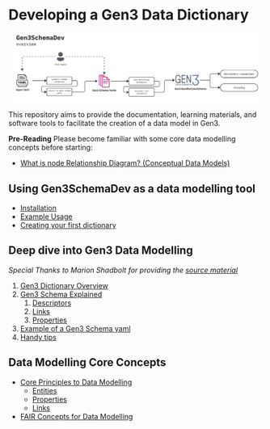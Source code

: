 # Developing a Gen3 Data Dictionary

![overview.png](docs/img/overview.png)

This repository aims to provide the documentation, learning materials, and software tools to facilitate the creation of a data model in Gen3.

**Pre-Reading**
Please become familiar with some core data modelling concepts before starting:
- [What is node Relationship Diagram? (Conceptual Data Models)](https://www.visual-paradigm.com/guide/data-modeling/what-is-node-relationship-diagram/#erd-data-models-conceptual)



## Using Gen3SchemaDev as a data modelling tool
- [Installation](docs/setup.md)
- [Example Usage](docs/example_usage.md)
- [Creating your first dictionary](docs/gen3schemadev/first_dicionary.md)


## Deep dive into Gen3 Data Modelling
*Special Thanks to Marion Shadbolt for providing the [source material](https://github.com/AustralianBioCommons/umccr-dictionary/tree/main/docs/schemas)*
1. [Gen3 Dictionary Overview](docs/gen3_data_modelling/dictionary_structure.md)
1. [Gen3 Schema Explained](docs/gen3_data_modelling/schemas.md)
   1. [Descriptors](docs/gen3_data_modelling/descriptors.md)
   2. [Links](docs/gen3_data_modelling/links.md)
   3. [Properties](docs/gen3_data_modelling/properties.md)
2. [Example of a Gen3 Schema yaml](docs/gen3_data_modelling/explainer_schema.yaml)
3. [Handy tips](docs/gen3_data_modelling/handy_tips.md)

## Data Modelling Core Concepts
- [Core Principles to Data Modelling](docs/core_concepts/core_principles.md)
  - [Entities](docs/core_concepts/core_principles.md#entities)
  - [Properties](docs/core_concepts/core_principles.md#properties)
  - [Links](docs/core_concepts/core_principles.md#links)
- [FAIR Concepts for Data Modelling](docs/core_concepts/fair.md)

